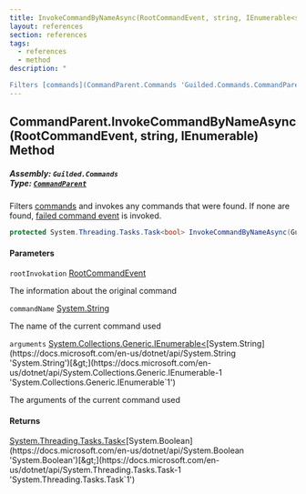 ```yaml
---
title: InvokeCommandByNameAsync(RootCommandEvent, string, IEnumerable<string>)
layout: references
section: references
tags:
  - references
  - method
description: "

Filters [commands](CommandParent.Commands 'Guilded.Commands.CommandParent.Commands') and invokes any commands that were found. If none are found, [failed command event](CommandParent.FailedCommand 'Guilded.Commands.CommandParent.FailedCommand') is invoked."
---
```


## CommandParent.InvokeCommandByNameAsync(RootCommandEvent, string, IEnumerable<string>) Method
##### **Assembly:** `Guilded.Commands`<br/>**Type:** [`CommandParent`](CommandParent 'Guilded.Commands.CommandParent')

Filters [commands](CommandParent.Commands 'Guilded.Commands.CommandParent.Commands') and invokes any commands that were found. If none are found, [failed command event](CommandParent.FailedCommand 'Guilded.Commands.CommandParent.FailedCommand') is invoked.

```csharp
protected System.Threading.Tasks.Task<bool> InvokeCommandByNameAsync(Guilded.Commands.RootCommandEvent rootInvokation, string commandName, System.Collections.Generic.IEnumerable<string> arguments);
```
#### Parameters

<a name='Guilded.Commands.CommandParent.InvokeCommandByNameAsync(Guilded.Commands.RootCommandEvent,string,System.Collections.Generic.IEnumerable_string_).rootInvokation'></a>

`rootInvokation` [RootCommandEvent](RootCommandEvent 'Guilded.Commands.RootCommandEvent')

The information about the original command

<a name='Guilded.Commands.CommandParent.InvokeCommandByNameAsync(Guilded.Commands.RootCommandEvent,string,System.Collections.Generic.IEnumerable_string_).commandName'></a>

`commandName` [System.String](https://docs.microsoft.com/en-us/dotnet/api/System.String 'System.String')

The name of the current command used

<a name='Guilded.Commands.CommandParent.InvokeCommandByNameAsync(Guilded.Commands.RootCommandEvent,string,System.Collections.Generic.IEnumerable_string_).arguments'></a>

`arguments` [System.Collections.Generic.IEnumerable&lt;](https://docs.microsoft.com/en-us/dotnet/api/System.Collections.Generic.IEnumerable-1 'System.Collections.Generic.IEnumerable`1')[System.String](https://docs.microsoft.com/en-us/dotnet/api/System.String 'System.String')[&gt;](https://docs.microsoft.com/en-us/dotnet/api/System.Collections.Generic.IEnumerable-1 'System.Collections.Generic.IEnumerable`1')

The arguments of the current command used

#### Returns
[System.Threading.Tasks.Task&lt;](https://docs.microsoft.com/en-us/dotnet/api/System.Threading.Tasks.Task-1 'System.Threading.Tasks.Task`1')[System.Boolean](https://docs.microsoft.com/en-us/dotnet/api/System.Boolean 'System.Boolean')[&gt;](https://docs.microsoft.com/en-us/dotnet/api/System.Threading.Tasks.Task-1 'System.Threading.Tasks.Task`1')